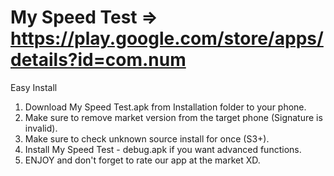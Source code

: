 My Speed Test
=> https://play.google.com/store/apps/details?id=com.num
===========
Easy Install
1) Download My Speed Test.apk from Installation folder to your phone. 
2) Make sure to remove market version from the target phone (Signature is invalid).
3) Make sure to check unknown source install for once (S3+). 
4) Install My Speed Test - debug.apk if you want advanced functions.
5) ENJOY and don't forget to rate our app at the market XD.
